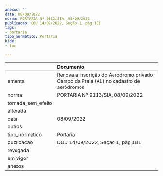```yaml
---
anexos: ''
data: 08/09/2022
norma: PORTARIA Nº 9113/SIA, 08/09/2022
publicacao: DOU 14/09/2022, Seção 1, pág.181
tags:
- portaria
tipo_normatico: Portaria
hide: 
- toc 
 
---
```


|                    | Documento                                                                             |
|:-------------------|:--------------------------------------------------------------------------------------|
| ementa             | Renova a inscrição do Aeródromo privado Campo da Praia (AL) no cadastro de aeródromos |
| norma              | PORTARIA Nº 9113/SIA, 08/09/2022                                                      |
| tornada_sem_efeito |                                                                                       |
| alterada           |                                                                                       |
| data               | 08/09/2022                                                                            |
| outros             |                                                                                       |
| tipo_normatico     | Portaria                                                                              |
| publicacao         | DOU 14/09/2022, Seção 1, pág.181                                                      |
| revogada           |                                                                                       |
| em_vigor           |                                                                                       |
| anexos             |                                                                                       |